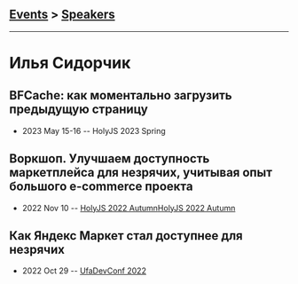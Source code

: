 ## [Events](../README.md) > [Speakers](../speakers.md)
---

# Илья Сидорчик

## BFCache: как моментально загрузить предыдущую страницу
- 2023 May 15-16 -- HolyJS 2023 Spring    
## Воркшоп. Улучшаем доступность маркетплейса для незрячих, учитывая опыт большого e-commerce проекта
- 2022 Nov 10 -- [HolyJS 2022 Autumn](https://www.youtube.com/watch?v=demASG4z4eE,https://www.youtube.com/watch?v=ZOhP_7Vlivw)[HolyJS 2022 Autumn](https://www.youtube.com/watch?v=demASG4z4eE,https://www.youtube.com/watch?v=ZOhP_7Vlivw)    
## Как Яндекс Маркет стал доступнее для незрячих
- 2022 Oct 29 -- [UfaDevConf 2022](https://youtu.be/Q3cXlxTtcuA)    
